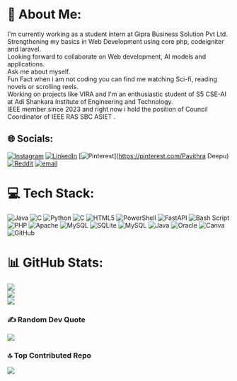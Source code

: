 # 💫 About Me:
I'm currently working as a student intern at Gipra Business Solution Pvt Ltd.<br>Strengthening my basics in Web Development using core php, codeigniter and laravel.<br>Looking forward to collaborate on Web development, AI models and applications.<br>Ask me about myself.<br>Fun Fact when i am not coding you can find me watching Sci-fi, reading novels or scrolling reels.<br>Working on projects like VIRA and I'm an enthusiastic student of S5 CSE-AI at Adi Shankara Institute of Engineering and Technology.<br>IEEE member since 2023 and right now i hold the position of Council Coordinator of IEEE RAS SBC ASIET .


## 🌐 Socials:
[![Instagram](https://img.shields.io/badge/Instagram-%23E4405F.svg?logo=Instagram&logoColor=white)](https://instagram.com/paviiithraaa._ ) [![LinkedIn](https://img.shields.io/badge/LinkedIn-%230077B5.svg?logo=linkedin&logoColor=white)](www.linkedin.com/in/pavithra-deepu-e) [![Pinterest](https://img.shields.io/badge/Pinterest-%23E60023.svg?logo=Pinterest&logoColor=white)](https://pinterest.com/Pavithra Deepu) [![Reddit](https://img.shields.io/badge/Reddit-%23FF4500.svg?logo=Reddit&logoColor=white)](https://reddit.com/user/blahblahcom) [![email](https://img.shields.io/badge/Email-D14836?logo=gmail&logoColor=white)](mailto:pavithradeepuework@gmail.com) 

# 💻 Tech Stack:
![Java](https://img.shields.io/badge/java-%23ED8B00.svg?style=for-the-badge&logo=openjdk&logoColor=white) ![C](https://img.shields.io/badge/c-%2300599C.svg?style=for-the-badge&logo=c&logoColor=white) ![Python](https://img.shields.io/badge/python-3670A0?style=for-the-badge&logo=python&logoColor=ffdd54) ![C](https://img.shields.io/badge/c-%2300599C.svg?style=for-the-badge&logo=c&logoColor=white) ![HTML5](https://img.shields.io/badge/html5-%23E34F26.svg?style=for-the-badge&logo=html5&logoColor=white) ![PowerShell](https://img.shields.io/badge/PowerShell-%235391FE.svg?style=for-the-badge&logo=powershell&logoColor=white) ![FastAPI](https://img.shields.io/badge/FastAPI-005571?style=for-the-badge&logo=fastapi) ![Bash Script](https://img.shields.io/badge/bash_script-%23121011.svg?style=for-the-badge&logo=gnu-bash&logoColor=white) ![PHP](https://img.shields.io/badge/php-%23777BB4.svg?style=for-the-badge&logo=php&logoColor=white) ![Apache](https://img.shields.io/badge/apache-%23D42029.svg?style=for-the-badge&logo=apache&logoColor=white) ![MySQL](https://img.shields.io/badge/mysql-4479A1.svg?style=for-the-badge&logo=mysql&logoColor=white) ![SQLite](https://img.shields.io/badge/sqlite-%2307405e.svg?style=for-the-badge&logo=sqlite&logoColor=white) ![MySQL](https://img.shields.io/badge/mysql-4479A1.svg?style=for-the-badge&logo=mysql&logoColor=white) ![Java](https://img.shields.io/badge/java-%23ED8B00.svg?style=for-the-badge&logo=openjdk&logoColor=white) ![Oracle](https://img.shields.io/badge/Oracle-F80000?style=for-the-badge&logo=oracle&logoColor=white) ![Canva](https://img.shields.io/badge/Canva-%2300C4CC.svg?style=for-the-badge&logo=Canva&logoColor=white) ![GitHub](https://img.shields.io/badge/github-%23121011.svg?style=for-the-badge&logo=github&logoColor=white)
# 📊 GitHub Stats:
![](https://github-readme-stats.vercel.app/api?username=pavithradeepue&theme=dark&hide_border=false&include_all_commits=false&count_private=false)<br/>
![](https://nirzak-streak-stats.vercel.app/?user=pavithradeepue&theme=dark&hide_border=false)<br/>
![](https://github-readme-stats.vercel.app/api/top-langs/?username=pavithradeepue&theme=dark&hide_border=false&include_all_commits=false&count_private=false&layout=compact)

### ✍️ Random Dev Quote
![](https://quotes-github-readme.vercel.app/api?type=vetical&theme=radical)

### 🔝 Top Contributed Repo
![](https://github-contributor-stats.vercel.app/api?username=pavithradeepue&limit=5&theme=dark&combine_all_yearly_contributions=true)

<!-- Proudly created with GPRM ( https://gprm.itsvg.in ) -->
